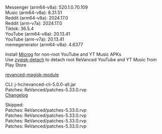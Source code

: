 Messenger (arm64-v8a): 520.1.0.70.109  
Music (arm64-v8a): 8.31.51  
Reddit (arm64-v8a): 2024.17.0  
Reddit (arm-v7a): 2024.17.0  
Tiktok: 36.5.4  
YouTube (arm64-v8a): 20.13.41  
YouTube (arm-v7a): 20.13.41  
memegenerator (arm64-v8a): 4.6377  

Install [Microg](https://github.com/ReVanced/GmsCore/releases) for non-root YouTube and YT Music APKs  
Use [zygisk-detach](https://github.com/j-hc/zygisk-detach) to detach root ReVanced YouTube and YT Music from Play Store  

[revanced-magisk-module](https://github.com/j-hc/revanced-magisk-module)
  
CLI: j-hc/revanced-cli-5.0.0-all.jar  
Patches: ReVanced/patches-5.33.0.rvp  
[Changelog](https://github.com/ReVanced/revanced-patches/releases/tag/v5.33.0)  

Skipped:  
Patches: ReVanced/patches-5.33.0.rvp  
Patches: ReVanced/patches-5.33.0.rvp  
Patches: ReVanced/patches-5.33.0.rvp  
Patches: ReVanced/patches-5.33.0.rvp          
